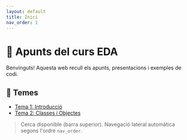 ```yaml
---
layout: default
title: Inici
nav_order: 1
---
```


# 📘 Apunts del curs EDA
Benvinguts! Aquesta web recull els apunts, presentacions i exemples de codi.

## 📑 Temes
- [Tema 1: Introducció](./tema01-introduccio/)
- [Tema 2: Classes i Objectes](./tema02-classes/)

> Cerca disponible (barra superior). Navegació lateral automàtica segons l'ordre `nav_order`.